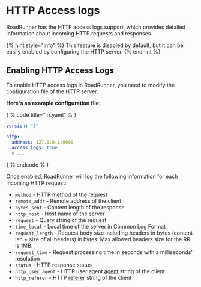 # HTTP Access logs

RoadRunner has the HTTP access logs support, which provides detailed information about incoming HTTP requests and
responses.

{% hint style="info" %}
This feature is disabled by default, but it can be easily enabled by configuring the HTTP server.
{% endhint %}

## Enabling HTTP Access Logs

To enable HTTP access logs in RoadRunner, you need to modify the configuration file of the HTTP server.

**Here's an example configuration file:**

{ % code title=".rr.yaml" % }

```yaml
version: "3"

http:
  address: 127.0.0.1:8000
  access_logs: true
  # ...
```

{ % endcode % }

Once enabled, RoadRunner will log the following information for each incoming HTTP request:

- `method` - HTTP method of the request
- `remote_addr` - Remote address of the client
- `bytes_sent` - Content length of the response
- `http_host` - Host name of the server
- `request` - Query string of the request
- `time_local` - Local time of the server in Common Log Format
- `request_length` - Request body size including headers in bytes (content-len + size of all headers) in bytes. Max allowed headers
  size for the RR is 1MB.
- `request_time` - Request processing time in seconds with a milliseconds' resolution
- `status` - HTTP response status
- `http_user_agent` - HTTP user agent [agent](https://developer.mozilla.org/en-US/docs/Web/HTTP/Headers/User-Agent) string of the client
- `http_referer` - HTTP [referer](https://developer.mozilla.org/en-US/docs/Web/HTTP/Headers/Referer) string of the client
